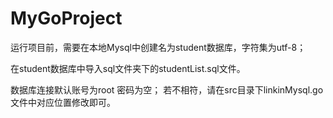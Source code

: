 # MyGoProject
运行项目前，需要在本地Mysql中创建名为student数据库，字符集为utf-8；

在student数据库中导入sql文件夹下的studentList.sql文件。

数据库连接默认账号为root 密码为空；
若不相符，请在src目录下linkinMysql.go文件中对应位置修改即可。
